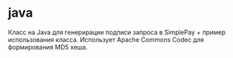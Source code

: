 # java
Класс на Java для генерирации подписи запроса в SimplePay + пример использования класса.
Использует Apache Commons Codec для формирования MD5 хеша.
